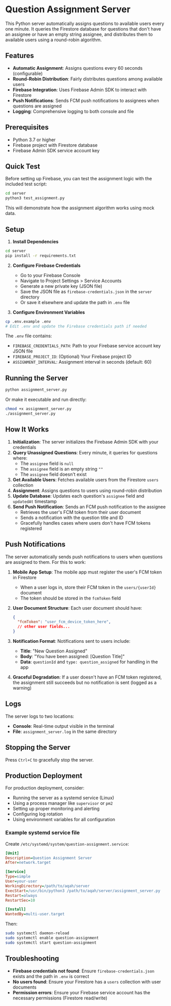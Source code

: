 # Question Assignment Server

This Python server automatically assigns questions to available users every one minute. It queries the Firestore database for questions that don't have an assignee or have an empty string assignee, and distributes them to available users using a round-robin algorithm.

## Features

- **Automatic Assignment**: Assigns questions every 60 seconds (configurable)
- **Round-Robin Distribution**: Fairly distributes questions among available users
- **Firebase Integration**: Uses Firebase Admin SDK to interact with Firestore
- **Push Notifications**: Sends FCM push notifications to assignees when questions are assigned
- **Logging**: Comprehensive logging to both console and file

## Prerequisites

- Python 3.7 or higher
- Firebase project with Firestore database
- Firebase Admin SDK service account key

## Quick Test

Before setting up Firebase, you can test the assignment logic with the included test script:

```bash
cd server
python3 test_assignment.py
```

This will demonstrate how the assignment algorithm works using mock data.

## Setup

1. **Install Dependencies**

```bash
cd server
pip install -r requirements.txt
```

2. **Configure Firebase Credentials**

   - Go to your Firebase Console
   - Navigate to Project Settings > Service Accounts
   - Generate a new private key (JSON file)
   - Save the JSON file as `firebase-credentials.json` in the `server` directory
   - Or save it elsewhere and update the path in `.env` file

3. **Configure Environment Variables**

```bash
cp .env.example .env
# Edit .env and update the Firebase credentials path if needed
```

The `.env` file contains:
- `FIREBASE_CREDENTIALS_PATH`: Path to your Firebase service account key JSON file
- `FIREBASE_PROJECT_ID`: (Optional) Your Firebase project ID
- `ASSIGNMENT_INTERVAL`: Assignment interval in seconds (default: 60)

## Running the Server

```bash
python assignment_server.py
```

Or make it executable and run directly:

```bash
chmod +x assignment_server.py
./assignment_server.py
```

## How It Works

1. **Initialization**: The server initializes the Firebase Admin SDK with your credentials
2. **Query Unassigned Questions**: Every minute, it queries for questions where:
   - The `assignee` field is `null`
   - The `assignee` field is an empty string `""`
   - The `assignee` field doesn't exist
3. **Get Available Users**: Fetches available users from the Firestore `users` collection
4. **Assignment**: Assigns questions to users using round-robin distribution
5. **Update Database**: Updates each question's `assignee` field and `updatedAt` timestamp
6. **Send Push Notification**: Sends an FCM push notification to the assignee
   - Retrieves the user's FCM token from their user document
   - Sends a notification with the question title and ID
   - Gracefully handles cases where users don't have FCM tokens registered

## Push Notifications

The server automatically sends push notifications to users when questions are assigned to them. For this to work:

1. **Mobile App Setup**: The mobile app must register the user's FCM token in Firestore
   - When a user logs in, store their FCM token in the `users/{userId}` document
   - The token should be stored in the `fcmToken` field

2. **User Document Structure**: Each user document should have:
   ```json
   {
     "fcmToken": "user_fcm_device_token_here",
     // other user fields...
   }
   ```

3. **Notification Format**: Notifications sent to users include:
   - **Title**: "New Question Assigned"
   - **Body**: "You have been assigned: [Question Title]"
   - **Data**: `questionId` and `type: question_assigned` for handling in the app

4. **Graceful Degradation**: If a user doesn't have an FCM token registered, the assignment still succeeds but no notification is sent (logged as a warning)

## Logs

The server logs to two locations:
- **Console**: Real-time output visible in the terminal
- **File**: `assignment_server.log` in the same directory

## Stopping the Server

Press `Ctrl+C` to gracefully stop the server.

## Production Deployment

For production deployment, consider:
- Running the server as a systemd service (Linux)
- Using a process manager like `supervisor` or `pm2`
- Setting up proper monitoring and alerting
- Configuring log rotation
- Using environment variables for all configuration

### Example systemd service file

Create `/etc/systemd/system/question-assignment.service`:

```ini
[Unit]
Description=Question Assignment Server
After=network.target

[Service]
Type=simple
User=your-user
WorkingDirectory=/path/to/aqah/server
ExecStart=/usr/bin/python3 /path/to/aqah/server/assignment_server.py
Restart=always
RestartSec=10

[Install]
WantedBy=multi-user.target
```

Then:
```bash
sudo systemctl daemon-reload
sudo systemctl enable question-assignment
sudo systemctl start question-assignment
```

## Troubleshooting

- **Firebase credentials not found**: Ensure `firebase-credentials.json` exists and the path in `.env` is correct
- **No users found**: Ensure your Firestore has a `users` collection with user documents
- **Permission errors**: Ensure your Firebase service account has the necessary permissions (Firestore read/write)
